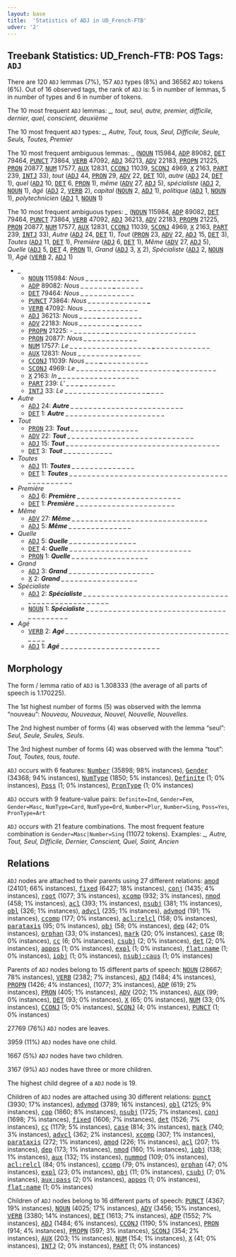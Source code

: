 ```yaml
---
layout: base
title:  'Statistics of ADJ in UD_French-FTB'
udver: '2'
---
```


## Treebank Statistics: UD_French-FTB: POS Tags: `ADJ`

There are 120 `ADJ` lemmas (7%), 157 `ADJ` types (8%) and 36562 `ADJ` tokens (6%).
Out of 16 observed tags, the rank of `ADJ` is: 5 in number of lemmas, 5 in number of types and 6 in number of tokens.

The 10 most frequent `ADJ` lemmas: <em>_, tout, seul, autre, premier, difficile, dernier, quel, conscient, deuxième</em>

The 10 most frequent `ADJ` types:  <em>_, Autre, Tout, tous, Seul, Difficile, Seule, Seuls, Toutes, Premier</em>

The 10 most frequent ambiguous lemmas: <em>_</em> (<tt><a href="fr_ftb-pos-NOUN.html">NOUN</a></tt> 115984, <tt><a href="fr_ftb-pos-ADP.html">ADP</a></tt> 89082, <tt><a href="fr_ftb-pos-DET.html">DET</a></tt> 79464, <tt><a href="fr_ftb-pos-PUNCT.html">PUNCT</a></tt> 73864, <tt><a href="fr_ftb-pos-VERB.html">VERB</a></tt> 47092, <tt><a href="fr_ftb-pos-ADJ.html">ADJ</a></tt> 36213, <tt><a href="fr_ftb-pos-ADV.html">ADV</a></tt> 22183, <tt><a href="fr_ftb-pos-PROPN.html">PROPN</a></tt> 21225, <tt><a href="fr_ftb-pos-PRON.html">PRON</a></tt> 20877, <tt><a href="fr_ftb-pos-NUM.html">NUM</a></tt> 17577, <tt><a href="fr_ftb-pos-AUX.html">AUX</a></tt> 12831, <tt><a href="fr_ftb-pos-CCONJ.html">CCONJ</a></tt> 11039, <tt><a href="fr_ftb-pos-SCONJ.html">SCONJ</a></tt> 4969, <tt><a href="fr_ftb-pos-X.html">X</a></tt> 2163, <tt><a href="fr_ftb-pos-PART.html">PART</a></tt> 239, <tt><a href="fr_ftb-pos-INTJ.html">INTJ</a></tt> 33), <em>tout</em> (<tt><a href="fr_ftb-pos-ADJ.html">ADJ</a></tt> 44, <tt><a href="fr_ftb-pos-PRON.html">PRON</a></tt> 29, <tt><a href="fr_ftb-pos-ADV.html">ADV</a></tt> 22, <tt><a href="fr_ftb-pos-DET.html">DET</a></tt> 10), <em>autre</em> (<tt><a href="fr_ftb-pos-ADJ.html">ADJ</a></tt> 24, <tt><a href="fr_ftb-pos-DET.html">DET</a></tt> 1), <em>quel</em> (<tt><a href="fr_ftb-pos-ADJ.html">ADJ</a></tt> 10, <tt><a href="fr_ftb-pos-DET.html">DET</a></tt> 6, <tt><a href="fr_ftb-pos-PRON.html">PRON</a></tt> 1), <em>même</em> (<tt><a href="fr_ftb-pos-ADV.html">ADV</a></tt> 27, <tt><a href="fr_ftb-pos-ADJ.html">ADJ</a></tt> 5), <em>spécialiste</em> (<tt><a href="fr_ftb-pos-ADJ.html">ADJ</a></tt> 2, <tt><a href="fr_ftb-pos-NOUN.html">NOUN</a></tt> 1), <em>âgé</em> (<tt><a href="fr_ftb-pos-ADJ.html">ADJ</a></tt> 2, <tt><a href="fr_ftb-pos-VERB.html">VERB</a></tt> 2), <em>capital</em> (<tt><a href="fr_ftb-pos-NOUN.html">NOUN</a></tt> 2, <tt><a href="fr_ftb-pos-ADJ.html">ADJ</a></tt> 1), <em>politique</em> (<tt><a href="fr_ftb-pos-ADJ.html">ADJ</a></tt> 1, <tt><a href="fr_ftb-pos-NOUN.html">NOUN</a></tt> 1), <em>polytechnicien</em> (<tt><a href="fr_ftb-pos-ADJ.html">ADJ</a></tt> 1, <tt><a href="fr_ftb-pos-NOUN.html">NOUN</a></tt> 1)

The 10 most frequent ambiguous types:  <em>_</em> (<tt><a href="fr_ftb-pos-NOUN.html">NOUN</a></tt> 115984, <tt><a href="fr_ftb-pos-ADP.html">ADP</a></tt> 89082, <tt><a href="fr_ftb-pos-DET.html">DET</a></tt> 79464, <tt><a href="fr_ftb-pos-PUNCT.html">PUNCT</a></tt> 73864, <tt><a href="fr_ftb-pos-VERB.html">VERB</a></tt> 47092, <tt><a href="fr_ftb-pos-ADJ.html">ADJ</a></tt> 36213, <tt><a href="fr_ftb-pos-ADV.html">ADV</a></tt> 22183, <tt><a href="fr_ftb-pos-PROPN.html">PROPN</a></tt> 21225, <tt><a href="fr_ftb-pos-PRON.html">PRON</a></tt> 20877, <tt><a href="fr_ftb-pos-NUM.html">NUM</a></tt> 17577, <tt><a href="fr_ftb-pos-AUX.html">AUX</a></tt> 12831, <tt><a href="fr_ftb-pos-CCONJ.html">CCONJ</a></tt> 11039, <tt><a href="fr_ftb-pos-SCONJ.html">SCONJ</a></tt> 4969, <tt><a href="fr_ftb-pos-X.html">X</a></tt> 2163, <tt><a href="fr_ftb-pos-PART.html">PART</a></tt> 239, <tt><a href="fr_ftb-pos-INTJ.html">INTJ</a></tt> 33), <em>Autre</em> (<tt><a href="fr_ftb-pos-ADJ.html">ADJ</a></tt> 24, <tt><a href="fr_ftb-pos-DET.html">DET</a></tt> 1), <em>Tout</em> (<tt><a href="fr_ftb-pos-PRON.html">PRON</a></tt> 23, <tt><a href="fr_ftb-pos-ADV.html">ADV</a></tt> 22, <tt><a href="fr_ftb-pos-ADJ.html">ADJ</a></tt> 15, <tt><a href="fr_ftb-pos-DET.html">DET</a></tt> 3), <em>Toutes</em> (<tt><a href="fr_ftb-pos-ADJ.html">ADJ</a></tt> 11, <tt><a href="fr_ftb-pos-DET.html">DET</a></tt> 1), <em>Première</em> (<tt><a href="fr_ftb-pos-ADJ.html">ADJ</a></tt> 6, <tt><a href="fr_ftb-pos-DET.html">DET</a></tt> 1), <em>Même</em> (<tt><a href="fr_ftb-pos-ADV.html">ADV</a></tt> 27, <tt><a href="fr_ftb-pos-ADJ.html">ADJ</a></tt> 5), <em>Quelle</em> (<tt><a href="fr_ftb-pos-ADJ.html">ADJ</a></tt> 5, <tt><a href="fr_ftb-pos-DET.html">DET</a></tt> 4, <tt><a href="fr_ftb-pos-PRON.html">PRON</a></tt> 1), <em>Grand</em> (<tt><a href="fr_ftb-pos-ADJ.html">ADJ</a></tt> 3, <tt><a href="fr_ftb-pos-X.html">X</a></tt> 2), <em>Spécialiste</em> (<tt><a href="fr_ftb-pos-ADJ.html">ADJ</a></tt> 2, <tt><a href="fr_ftb-pos-NOUN.html">NOUN</a></tt> 1), <em>Agé</em> (<tt><a href="fr_ftb-pos-VERB.html">VERB</a></tt> 2, <tt><a href="fr_ftb-pos-ADJ.html">ADJ</a></tt> 1)


* <em>_</em>
  * <tt><a href="fr_ftb-pos-NOUN.html">NOUN</a></tt> 115984: <em>Nous _ _ <b>_</b> _ _ _ <b>_</b> _ _ _ _ _ _ _</em>
  * <tt><a href="fr_ftb-pos-ADP.html">ADP</a></tt> 89082: <em>Nous _ _ _ _ _ _ _ <b>_</b> _ _ _ _ _ _</em>
  * <tt><a href="fr_ftb-pos-DET.html">DET</a></tt> 79464: <em>Nous _ <b>_</b> _ _ _ <b>_</b> _ _ _ _ _ _ _ _</em>
  * <tt><a href="fr_ftb-pos-PUNCT.html">PUNCT</a></tt> 73864: <em>Nous _ _ _ _ _ _ _ _ _ _ _ _ _ <b>_</b></em>
  * <tt><a href="fr_ftb-pos-VERB.html">VERB</a></tt> 47092: <em>Nous <b>_</b> _ _ _ _ _ _ _ _ _ _ _ <b>_</b> _</em>
  * <tt><a href="fr_ftb-pos-ADJ.html">ADJ</a></tt> 36213: <em>Nous _ _ _ _ <b>_</b> _ _ _ _ _ _ _ _ _</em>
  * <tt><a href="fr_ftb-pos-ADV.html">ADV</a></tt> 22183: <em>Nous _ _ _ _ _ _ _ _ <b>_</b> _ _ _ _ _</em>
  * <tt><a href="fr_ftb-pos-PROPN.html">PROPN</a></tt> 21225: <em>- _ _ _ _ _ _ _ <b>_</b> _ _ _ _ _ _ _ _ _ _ _ _ _ _ _ _ _ _ _</em>
  * <tt><a href="fr_ftb-pos-PRON.html">PRON</a></tt> 20877: <em>Nous _ _ _ _ _ _ _ _ _ _ <b>_</b> <b>_</b> _ _</em>
  * <tt><a href="fr_ftb-pos-NUM.html">NUM</a></tt> 17577: <em>Le _ _ _ _ _ _ _ _ _ _ _ _ _ _ _ _ _ _ <b>_</b> _ _ _ _ _ _ _ _ _ _ _ _</em>
  * <tt><a href="fr_ftb-pos-AUX.html">AUX</a></tt> 12831: <em>Nous _ _ _ _ _ _ _ _ _ <b>_</b> _ _ _ _</em>
  * <tt><a href="fr_ftb-pos-CCONJ.html">CCONJ</a></tt> 11039: <em>Nous _ _ _ <b>_</b> _ _ _ _ _ _ _ _ _ _</em>
  * <tt><a href="fr_ftb-pos-SCONJ.html">SCONJ</a></tt> 4969: <em>Le _ _ _ _ _ _ _ _ _ _ _ _ _ _ _ _ _ _ _ _ _ _ <b>_</b> _ _ _ _ _ _ _ _</em>
  * <tt><a href="fr_ftb-pos-X.html">X</a></tt> 2163: <em>In <b>_</b> _ _ _ _ _ _ _ _ _ _ _ _ _ _ _ _ _</em>
  * <tt><a href="fr_ftb-pos-PART.html">PART</a></tt> 239: <em>L' _ _ _ <b>_</b> _ _ _ _ _ _ _</em>
  * <tt><a href="fr_ftb-pos-INTJ.html">INTJ</a></tt> 33: <em>Le _ _ _ _ _ _ _ _ _ _ _ _ _ _ _ _ _ _ <b>_</b> _ _ _</em>
* <em>Autre</em>
  * <tt><a href="fr_ftb-pos-ADJ.html">ADJ</a></tt> 24: <em><b>Autre</b> _ _ _ _ _ _ _ _ _ _ _ _ _ _ _ _ _ _ _ _ _ _ _ _ _</em>
  * <tt><a href="fr_ftb-pos-DET.html">DET</a></tt> 1: <em><b>Autre</b> _ _ _ _ _ _ _ _ _ _ _ _ _ _ _ _ _ _ _ _ _ _</em>
* <em>Tout</em>
  * <tt><a href="fr_ftb-pos-PRON.html">PRON</a></tt> 23: <em><b>Tout</b> _ _ _ _ _ _ _ _ _ _ _ _ _ _ _</em>
  * <tt><a href="fr_ftb-pos-ADV.html">ADV</a></tt> 22: <em><b>Tout</b> _ _ _ _ _ _ _ _ _ _ _ _ _ _ _ _ _ _ _ _ _ _ _ _ _ _ _ _</em>
  * <tt><a href="fr_ftb-pos-ADJ.html">ADJ</a></tt> 15: <em><b>Tout</b> _ _ _ _ _ _ _ _ _ _ _ _ _ _ _ _ _ _ _ _ _ _ _ _ _ _ _ _ _ _ _ _ _ _</em>
  * <tt><a href="fr_ftb-pos-DET.html">DET</a></tt> 3: <em><b>Tout</b> _ _ _ _ _ _ _ _ _ _ _</em>
* <em>Toutes</em>
  * <tt><a href="fr_ftb-pos-ADJ.html">ADJ</a></tt> 11: <em><b>Toutes</b> _ _ _ _ _ _ _ _ _ _ _ _ _ _</em>
  * <tt><a href="fr_ftb-pos-DET.html">DET</a></tt> 1: <em><b>Toutes</b> _ _ _ _ _ _ _ _ _ _ _ _ _ _ _ _ _ _ _ _ _ _ _ _ _ _ _ _ _ _ _ _ _ _ _ _ _ _ _ _ _ _ _ _ _</em>
* <em>Première</em>
  * <tt><a href="fr_ftb-pos-ADJ.html">ADJ</a></tt> 6: <em><b>Première</b> _ _ _ _ _ _ _ _ _ _ _ _ _ _ _ _ _ _ _ _ _ _ _</em>
  * <tt><a href="fr_ftb-pos-DET.html">DET</a></tt> 1: <em><b>Première</b> _ _ _ _ _ _ _ _ _ _ _ _ _ _ _ _ _ _ _ _ _ _</em>
* <em>Même</em>
  * <tt><a href="fr_ftb-pos-ADV.html">ADV</a></tt> 27: <em><b>Même</b> _ _ _ _ _ _ _ _ _ _ _ _ _ _ _ _ _ _ _ _ _ _ _ _ _ _ _ _ _ _</em>
  * <tt><a href="fr_ftb-pos-ADJ.html">ADJ</a></tt> 5: <em><b>Même</b> _ _ _ _ _ _ _ _ _ _ _ _ _ _</em>
* <em>Quelle</em>
  * <tt><a href="fr_ftb-pos-ADJ.html">ADJ</a></tt> 5: <em><b>Quelle</b> _ _ _ _ _ _ _ _ _ _ _ _ _ _ _</em>
  * <tt><a href="fr_ftb-pos-DET.html">DET</a></tt> 4: <em><b>Quelle</b> _ _ _ _ _ _ _ _ _ _ _ _ _ _ _ _ _ _ _ _ _ _ _ _ _ _ _</em>
  * <tt><a href="fr_ftb-pos-PRON.html">PRON</a></tt> 1: <em><b>Quelle</b> _ _ _ _ _ _ _ _ _ _ _ _ _ _ _ _ _</em>
* <em>Grand</em>
  * <tt><a href="fr_ftb-pos-ADJ.html">ADJ</a></tt> 3: <em><b>Grand</b> _ _ _ _ _ _ _ _ _ _ _ _ _ _ _ _ _ _ _</em>
  * <tt><a href="fr_ftb-pos-X.html">X</a></tt> 2: <em><b>Grand</b> _ _ _ _ _ _ _ _ _ _ _ _ _ _ _ _ _</em>
* <em>Spécialiste</em>
  * <tt><a href="fr_ftb-pos-ADJ.html">ADJ</a></tt> 2: <em><b>Spécialiste</b> _ _ _ _ _ _ _ _ _ _ _ _ _ _ _ _ _ _ _ _ _ _ _ _ _ _ _ _ _ _ _ _ _ _ _ _ _ _ _ _ _ _ _ _ _ _ _ _ _ _</em>
  * <tt><a href="fr_ftb-pos-NOUN.html">NOUN</a></tt> 1: <em><b>Spécialiste</b> _ _ _ _ _ _ _ _ _ _ _ _ _ _ _ _ _ _ _ _ _ _ _ _ _ _ _ _ _ _ _ _ _ _ _ _ _ _ _ _</em>
* <em>Agé</em>
  * <tt><a href="fr_ftb-pos-VERB.html">VERB</a></tt> 2: <em><b>Agé</b> _ _ _ _ _ _ _ _ _ _ _ _ _ _ _ _ _ _ _ _ _ _ _ _ _ _ _ _ _ _ _ _ _ _ _ _ _ _ _ _</em>
  * <tt><a href="fr_ftb-pos-ADJ.html">ADJ</a></tt> 1: <em><b>Agé</b> _ _ _ _ _ _ _ _ _ _ _ _ _ _ _ _ _ _ _ _ _ _</em>

## Morphology

The form / lemma ratio of `ADJ` is 1.308333 (the average of all parts of speech is 1.170225).

The 1st highest number of forms (5) was observed with the lemma “nouveau”: <em>Nouveau, Nouveaux, Nouvel, Nouvelle, Nouvelles</em>.

The 2nd highest number of forms (4) was observed with the lemma “seul”: <em>Seul, Seule, Seules, Seuls</em>.

The 3rd highest number of forms (4) was observed with the lemma “tout”: <em>Tout, Toutes, tous, toute</em>.

`ADJ` occurs with 6 features: <tt><a href="fr_ftb-feat-Number.html">Number</a></tt> (35898; 98% instances), <tt><a href="fr_ftb-feat-Gender.html">Gender</a></tt> (34368; 94% instances), <tt><a href="fr_ftb-feat-NumType.html">NumType</a></tt> (1850; 5% instances), <tt><a href="fr_ftb-feat-Definite.html">Definite</a></tt> (1; 0% instances), <tt><a href="fr_ftb-feat-Poss.html">Poss</a></tt> (1; 0% instances), <tt><a href="fr_ftb-feat-PronType.html">PronType</a></tt> (1; 0% instances)

`ADJ` occurs with 9 feature-value pairs: `Definite=Ind`, `Gender=Fem`, `Gender=Masc`, `NumType=Card`, `NumType=Ord`, `Number=Plur`, `Number=Sing`, `Poss=Yes`, `PronType=Art`

`ADJ` occurs with 21 feature combinations.
The most frequent feature combination is `Gender=Masc|Number=Sing` (11072 tokens).
Examples: <em>_, Autre, Tout, Seul, Difficile, Dernier, Conscient, Quel, Saint, Ancien</em>


## Relations

`ADJ` nodes are attached to their parents using 27 different relations: <tt><a href="fr_ftb-dep-amod.html">amod</a></tt> (24101; 66% instances), <tt><a href="fr_ftb-dep-fixed.html">fixed</a></tt> (6427; 18% instances), <tt><a href="fr_ftb-dep-conj.html">conj</a></tt> (1435; 4% instances), <tt><a href="fr_ftb-dep-root.html">root</a></tt> (1077; 3% instances), <tt><a href="fr_ftb-dep-xcomp.html">xcomp</a></tt> (932; 3% instances), <tt><a href="fr_ftb-dep-nmod.html">nmod</a></tt> (458; 1% instances), <tt><a href="fr_ftb-dep-acl.html">acl</a></tt> (393; 1% instances), <tt><a href="fr_ftb-dep-nsubj.html">nsubj</a></tt> (381; 1% instances), <tt><a href="fr_ftb-dep-obl.html">obl</a></tt> (326; 1% instances), <tt><a href="fr_ftb-dep-advcl.html">advcl</a></tt> (235; 1% instances), <tt><a href="fr_ftb-dep-advmod.html">advmod</a></tt> (191; 1% instances), <tt><a href="fr_ftb-dep-ccomp.html">ccomp</a></tt> (177; 0% instances), <tt><a href="fr_ftb-dep-acl-relcl.html">acl:relcl</a></tt> (158; 0% instances), <tt><a href="fr_ftb-dep-parataxis.html">parataxis</a></tt> (95; 0% instances), <tt><a href="fr_ftb-dep-obj.html">obj</a></tt> (58; 0% instances), <tt><a href="fr_ftb-dep-dep.html">dep</a></tt> (42; 0% instances), <tt><a href="fr_ftb-dep-orphan.html">orphan</a></tt> (33; 0% instances), <tt><a href="fr_ftb-dep-mark.html">mark</a></tt> (20; 0% instances), <tt><a href="fr_ftb-dep-case.html">case</a></tt> (8; 0% instances), <tt><a href="fr_ftb-dep-cc.html">cc</a></tt> (6; 0% instances), <tt><a href="fr_ftb-dep-csubj.html">csubj</a></tt> (2; 0% instances), <tt><a href="fr_ftb-dep-det.html">det</a></tt> (2; 0% instances), <tt><a href="fr_ftb-dep-appos.html">appos</a></tt> (1; 0% instances), <tt><a href="fr_ftb-dep-expl.html">expl</a></tt> (1; 0% instances), <tt><a href="fr_ftb-dep-flat-name.html">flat:name</a></tt> (1; 0% instances), <tt><a href="fr_ftb-dep-iobj.html">iobj</a></tt> (1; 0% instances), <tt><a href="fr_ftb-dep-nsubj-caus.html">nsubj:caus</a></tt> (1; 0% instances)

Parents of `ADJ` nodes belong to 15 different parts of speech: <tt><a href="fr_ftb-pos-NOUN.html">NOUN</a></tt> (28667; 78% instances), <tt><a href="fr_ftb-pos-VERB.html">VERB</a></tt> (2382; 7% instances), <tt><a href="fr_ftb-pos-ADJ.html">ADJ</a></tt> (1484; 4% instances), <tt><a href="fr_ftb-pos-PROPN.html">PROPN</a></tt> (1426; 4% instances),  (1077; 3% instances), <tt><a href="fr_ftb-pos-ADP.html">ADP</a></tt> (619; 2% instances), <tt><a href="fr_ftb-pos-PRON.html">PRON</a></tt> (405; 1% instances), <tt><a href="fr_ftb-pos-ADV.html">ADV</a></tt> (202; 1% instances), <tt><a href="fr_ftb-pos-AUX.html">AUX</a></tt> (99; 0% instances), <tt><a href="fr_ftb-pos-DET.html">DET</a></tt> (93; 0% instances), <tt><a href="fr_ftb-pos-X.html">X</a></tt> (65; 0% instances), <tt><a href="fr_ftb-pos-NUM.html">NUM</a></tt> (33; 0% instances), <tt><a href="fr_ftb-pos-CCONJ.html">CCONJ</a></tt> (5; 0% instances), <tt><a href="fr_ftb-pos-SCONJ.html">SCONJ</a></tt> (4; 0% instances), <tt><a href="fr_ftb-pos-PUNCT.html">PUNCT</a></tt> (1; 0% instances)

27769 (76%) `ADJ` nodes are leaves.

3959 (11%) `ADJ` nodes have one child.

1667 (5%) `ADJ` nodes have two children.

3167 (9%) `ADJ` nodes have three or more children.

The highest child degree of a `ADJ` node is 19.

Children of `ADJ` nodes are attached using 30 different relations: <tt><a href="fr_ftb-dep-punct.html">punct</a></tt> (3930; 17% instances), <tt><a href="fr_ftb-dep-advmod.html">advmod</a></tt> (3789; 16% instances), <tt><a href="fr_ftb-dep-obl.html">obl</a></tt> (2125; 9% instances), <tt><a href="fr_ftb-dep-cop.html">cop</a></tt> (1860; 8% instances), <tt><a href="fr_ftb-dep-nsubj.html">nsubj</a></tt> (1725; 7% instances), <tt><a href="fr_ftb-dep-conj.html">conj</a></tt> (1698; 7% instances), <tt><a href="fr_ftb-dep-fixed.html">fixed</a></tt> (1606; 7% instances), <tt><a href="fr_ftb-dep-det.html">det</a></tt> (1526; 7% instances), <tt><a href="fr_ftb-dep-cc.html">cc</a></tt> (1179; 5% instances), <tt><a href="fr_ftb-dep-case.html">case</a></tt> (814; 3% instances), <tt><a href="fr_ftb-dep-mark.html">mark</a></tt> (740; 3% instances), <tt><a href="fr_ftb-dep-advcl.html">advcl</a></tt> (362; 2% instances), <tt><a href="fr_ftb-dep-xcomp.html">xcomp</a></tt> (307; 1% instances), <tt><a href="fr_ftb-dep-parataxis.html">parataxis</a></tt> (272; 1% instances), <tt><a href="fr_ftb-dep-amod.html">amod</a></tt> (226; 1% instances), <tt><a href="fr_ftb-dep-acl.html">acl</a></tt> (207; 1% instances), <tt><a href="fr_ftb-dep-dep.html">dep</a></tt> (173; 1% instances), <tt><a href="fr_ftb-dep-nmod.html">nmod</a></tt> (160; 1% instances), <tt><a href="fr_ftb-dep-iobj.html">iobj</a></tt> (138; 1% instances), <tt><a href="fr_ftb-dep-aux.html">aux</a></tt> (132; 1% instances), <tt><a href="fr_ftb-dep-nummod.html">nummod</a></tt> (109; 0% instances), <tt><a href="fr_ftb-dep-acl-relcl.html">acl:relcl</a></tt> (84; 0% instances), <tt><a href="fr_ftb-dep-ccomp.html">ccomp</a></tt> (79; 0% instances), <tt><a href="fr_ftb-dep-orphan.html">orphan</a></tt> (47; 0% instances), <tt><a href="fr_ftb-dep-expl.html">expl</a></tt> (23; 0% instances), <tt><a href="fr_ftb-dep-obj.html">obj</a></tt> (11; 0% instances), <tt><a href="fr_ftb-dep-csubj.html">csubj</a></tt> (7; 0% instances), <tt><a href="fr_ftb-dep-aux-pass.html">aux:pass</a></tt> (2; 0% instances), <tt><a href="fr_ftb-dep-appos.html">appos</a></tt> (1; 0% instances), <tt><a href="fr_ftb-dep-flat-name.html">flat:name</a></tt> (1; 0% instances)

Children of `ADJ` nodes belong to 16 different parts of speech: <tt><a href="fr_ftb-pos-PUNCT.html">PUNCT</a></tt> (4367; 19% instances), <tt><a href="fr_ftb-pos-NOUN.html">NOUN</a></tt> (4025; 17% instances), <tt><a href="fr_ftb-pos-ADV.html">ADV</a></tt> (3456; 15% instances), <tt><a href="fr_ftb-pos-VERB.html">VERB</a></tt> (3380; 14% instances), <tt><a href="fr_ftb-pos-DET.html">DET</a></tt> (1613; 7% instances), <tt><a href="fr_ftb-pos-ADP.html">ADP</a></tt> (1552; 7% instances), <tt><a href="fr_ftb-pos-ADJ.html">ADJ</a></tt> (1484; 6% instances), <tt><a href="fr_ftb-pos-CCONJ.html">CCONJ</a></tt> (1190; 5% instances), <tt><a href="fr_ftb-pos-PRON.html">PRON</a></tt> (914; 4% instances), <tt><a href="fr_ftb-pos-PROPN.html">PROPN</a></tt> (597; 3% instances), <tt><a href="fr_ftb-pos-SCONJ.html">SCONJ</a></tt> (354; 2% instances), <tt><a href="fr_ftb-pos-AUX.html">AUX</a></tt> (203; 1% instances), <tt><a href="fr_ftb-pos-NUM.html">NUM</a></tt> (154; 1% instances), <tt><a href="fr_ftb-pos-X.html">X</a></tt> (41; 0% instances), <tt><a href="fr_ftb-pos-INTJ.html">INTJ</a></tt> (2; 0% instances), <tt><a href="fr_ftb-pos-PART.html">PART</a></tt> (1; 0% instances)

